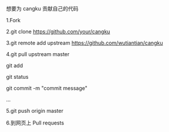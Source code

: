 









想要为 cangku 贡献自己的代码

1.Fork

2.git clone https://github.com/your/cangku

3.git remote add upstream https://github.com/wutiantian/cangku

4.git pull upstream master

git add

git status

git commit -m "commit message"

...

5.git push origin master

6.到网页上 Pull requests 